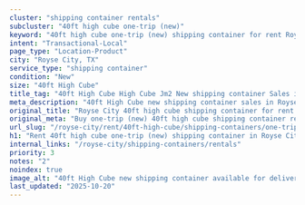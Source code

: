 ```yaml
---
cluster: "shipping container rentals"
subcluster: "40ft high cube one-trip (new)"
keyword: "40ft high cube one-trip (new) shipping container for rent Royse City, TX"
intent: "Transactional-Local"
page_type: "Location-Product"
city: "Royse City, TX"
service_type: "shipping container"
condition: "New"
size: "40ft High Cube"
title_tag: "40ft High Cube High Cube Jm2 New shipping container Sales in Royse City | LC Container"
meta_description: "40ft High Cube new shipping container sales in Royse City. High cube containers with extra height. Fast delivery, competitive pricing. Serving shipping containers area. Quote ID: VBT. Call (214) 524-4168 for your free quote today."
original_title: "Royse City 40ft high cube shipping container for rent | LC"
original_meta: "Buy one-trip (new) 40ft high cube shipping container rent with local delivery in Royse City, TX. LC Container — local Since 2003. Request a fast quote today."
url_slug: "/royse-city/rent/40ft-high-cube/shipping-containers/one-trip-new"
h1: "Rent 40ft high cube one-trip (new) shipping container in Royse City"
internal_links: "/royse-city/shipping-containers/rentals"
priority: 3
notes: "2"
noindex: true
image_alt: "40ft High Cube new shipping container available for delivery in Royse City"
last_updated: "2025-10-20"
---
```


<!-- TODO: Add unique city/inventory copy, images, and internal links here. -->
